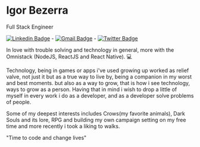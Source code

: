 # Igor Bezerra

Full Stack Engineer

[![Linkedin Badge](https://img.shields.io/badge/-Igor%20Bezerra-181818?style=flat-square&logo=Linkedin&logoColor=white&link=https://www.linkedin.com/in/diego-schell-fernandes/)](https://www.linkedin.com/in/igor-alves-bezerra-3401b6156/) - [![Gmail Badge](https://img.shields.io/badge/-igoralves.b18@gmail.com-181818?style=flat-square&logo=Gmail&logoColor=white&link=mailto:diego.schell.f@gmail.com)](mailto:igoralves.b18@gmail.com)  - [![Twitter Badge](https://img.shields.io/badge/-@corvoloso-181818?style=flat-square&labelColor=181818&logo=twitter&logoColor=white&link=https://twitter.com/dieegosf)](https://twitter.com/corvoloso) 


In love with trouble solving and technology in general, more with the Omnistack (NodeJS, ReactJS and React Native). 💻

Technology, being in games or apps i've used growing up worked as relief valve, not just it but as a true way to live by, being a companion in my worst and best moments. but also as a way to grow, that is how i see technology, ways to grow as a person. Having that in mind i wish to drop a little of myself in every work i do as a developer, and as a developer solve problems of people.

Some of my deepest interests includes Crows(my favorite animals), Dark Souls and its lore, RPG and building my own campaign setting on my free time and more recently i took a liking to walks.

"Time to code and change lives"
